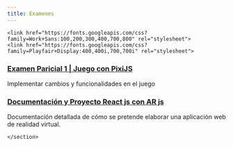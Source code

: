 ```yaml
---
title: Examenes
---
```


<html lang="en">

  <head>
    <!-- Google Tag Manager -->
<script>(function(w,d,s,l,i){w[l]=w[l]||[];w[l].push({'gtm.start':
    new Date().getTime(),event:'gtm.js'});var f=d.getElementsByTagName(s)[0],
    j=d.createElement(s),dl=l!='dataLayer'?'&l='+l:'';j.async=true;j.src=
    'https://www.googletagmanager.com/gtm.js?id='+i+dl;f.parentNode.insertBefore(j,f);
    })(window,document,'script','dataLayer','GTM-TK2G9CM');</script>
    <!-- End Google Tag Manager -->
    <title>Graficación y Animación</title>
    <meta charset="utf-8">
    <meta name="viewport" content="width=device-width, initial-scale=1, shrink-to-fit=no">
    
    <link href="https://fonts.googleapis.com/css?family=Work+Sans:100,200,300,400,700,800" rel="stylesheet">
    <link href="https://fonts.googleapis.com/css?family=Playfair+Display:400,400i,700,700i" rel="stylesheet">
  </head>
  <body>
<!-- Google Tag Manager (noscript) -->
<noscript><iframe src="https://www.googletagmanager.com/ns.html?id=GTM-TK2G9CM"
  height="0" width="0" style="display:none;visibility:hidden"></iframe></noscript>
  <!-- End Google Tag Manager (noscript) -->
     <section>
        <div class="page-container float-right">
            <div class="row">
                <div class="col-md-6">
                    <div class="blog-entry ftco-animate">
                    <div class="text py-4">
                        <h3 class="heading"><a href="/user/concentration/index.html">Examen Paricial 1 | Juego con PixiJS </a></h3>
                        <p>Implementar cambios y funcionalidades en el juego</p>
                    </div>
                </div>                    
                    <div class="blog-entry ftco-animate">
                    <div class="text py-4">
                        <h3 class="heading"><a href="/examenes/documentacion-proyecto-final-de-parcial">Documentación y Proyecto React js con AR js</a></h3>
                        <p>Documentación detallada de cómo se pretende elaborar una aplicación web de realidad virtual.</p>
                    </div>
                </div>
                  </div>
            </div>
        </div> <!-- end: page-container -->
          
    </section>
  </body>
</html>
